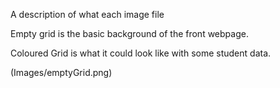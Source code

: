 
A description of what each image file

Empty grid is the basic background of the front webpage.


Coloured Grid is what it could look like with some student data. 

(Images/emptyGrid.png)
